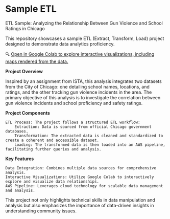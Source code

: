 # Sample ETL
ETL Sample: Analyzing the Relationship Between Gun Violence and School Ratings in Chicago

This repository showcases a sample ETL (Extract, Transform, Load) project designed to demonstrate data analytics proficiency.

🔍 [Open in Google Colab to explore interactive visualizations, including maps rendered from the data.](https://colab.research.google.com/github/ramsesp2162/Data_projects/blob/main/chicagoschools_gv_ETL.ipynb)

**Project Overview**

Inspired by an assignment from ISTA, this analysis integrates two datasets from the City of Chicago: one detailing school names, locations, and ratings, and the other tracking gun violence incidents in the area. The primary objective of this analysis is to investigate the correlation between gun violence incidents and school proficiency and safety ratings.

**Project Components**

    ETL Process: The project follows a structured ETL workflow:
        Extraction: Data is sourced from official Chicago government databases.
        Transformation: The extracted data is cleaned and standardized to create a coherent and accessible dataset.
        Loading: The transformed data is then loaded into an AWS pipeline, facilitating further queries and analysis.

**Key Features**

    Data Integration: Combines multiple data sources for comprehensive analysis.
    Interactive Visualizations: Utilize Google Colab to interactively explore and visualize data relationships.
    AWS Pipeline: Leverages cloud technology for scalable data management and analysis.

This project not only highlights technical skills in data manipulation and analysis but also emphasizes the importance of data-driven insights in understanding community issues.
